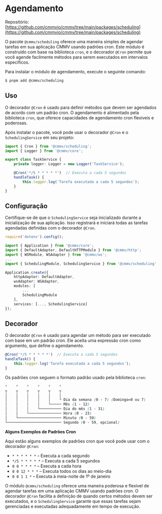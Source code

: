 # Agendamento

Repositório: [https://github.com/cmmvio/cmmv/tree/main/packages/scheduling](https://github.com/cmmvio/cmmv/tree/main/packages/scheduling)

O pacote ``@cmmv/scheduling`` oferece uma maneira simples de agendar tarefas em sua aplicação CMMV usando padrões cron. Este módulo é construído com base na biblioteca ``cron``, e o decorador ``@Cron`` permite que você agende facilmente métodos para serem executados em intervalos específicos.

Para instalar o módulo de agendamento, execute o seguinte comando:

```bash
$ pnpm add @cmmv/scheduling
```

## Uso

O decorador ``@Cron`` é usado para definir métodos que devem ser agendados de acordo com um padrão cron. O agendamento é alimentado pela biblioteca ``cron``, que oferece capacidades de agendamento cron flexíveis e poderosas.

Após instalar o pacote, você pode usar o decorador ``@Cron`` e o ``SchedulingService`` em seu projeto:

```typescript
import { Cron } from '@cmmv/scheduling';
import { Logger } from '@cmmv/core';

export class TaskService {
    private logger: Logger = new Logger('TaskService');

    @Cron('*/5 * * * * *')  // Executa a cada 5 segundos
    handleTask() {
        this.logger.log('Tarefa executada a cada 5 segundos');
    }
}
```

## Configuração

Certifique-se de que o ``SchedulingService`` seja inicializado durante a inicialização de sua aplicação. Isso registrará e iniciará todas as tarefas agendadas definidas com o decorador ``@Cron``.

```typescript
require('dotenv').config();

import { Application } from '@cmmv/core';
import { DefaultAdapter, DefaultHTTPModule } from '@cmmv/http';
import { WSModule, WSAdapter } from '@cmmv/ws';
...
import { SchedulingModule, SchedulingService } from '@cmmv/scheduling';

Application.create({
    httpAdapter: DefaultAdapter,
    wsAdapter: WSAdapter,
    modules: [
        ...
        SchedulingModule
    ],
    services: [..., SchedulingService]
});
```

## Decorador

O decorador ``@Cron`` é usado para agendar um método para ser executado com base em um padrão cron. Ele aceita uma expressão cron como argumento, que define o agendamento.

```typescript
@Cron('*/5 * * * * *')  // Executa a cada 5 segundos
handleTask() {
    this.logger.log('Tarefa executada a cada 5 segundos');
}
```

Os padrões cron seguem o formato padrão usado pela biblioteca ``cron``:

```scss
*    *    *    *    *    *
┬    ┬    ┬    ┬    ┬    ┬
│    │    │    │    │    │
│    │    │    │    │    └ Dia da semana (0 - 7) (Domingo=0 ou 7)
│    │    │    │    └───── Mês (1 - 12)
│    │    │    └────────── Dia do mês (1 - 31)
│    │    └─────────────── Hora (0 - 23)
│    └──────────────────── Minuto (0 - 59)
└───────────────────────── Segundo (0 - 59, opcional)
```

**Alguns Exemplos de Padrões Cron**

Aqui estão alguns exemplos de padrões cron que você pode usar com o decorador ``@Cron``:

* ``* * * * * *`` – Executa a cada segundo
* ``*/5 * * * * *`` – Executa a cada 5 segundos
* ``0 0 * * * *`` – Executa a cada hora
* ``0 0 12 * * *`` – Executa todos os dias ao meio-dia
* ``0 0 1 1 *`` – Executa à meia-noite de 1º de janeiro

O módulo ``@cmmv/scheduling`` oferece uma maneira poderosa e flexível de agendar tarefas em uma aplicação CMMV usando padrões cron. O decorador ``@Cron`` facilita a definição de quando certos métodos devem ser executados, e o ``SchedulingService`` garante que essas tarefas sejam gerenciadas e executadas adequadamente em tempo de execução.
